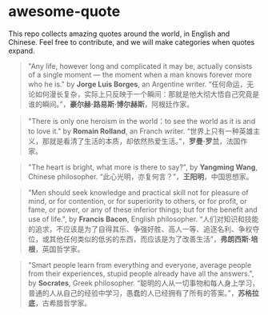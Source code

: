 # awesome-quote

This repo collects amazing quotes around the world, in English and Chinese.
Feel free to contribute, and we will make categories when quotes expand.

> "Any life, however long and complicated it may be, actually consists of a single moment — the moment when a man knows forever more who he is." by **Jorge Luis Borges**, an Argentine writer.
> “任何命运，无论如何漫长复杂，实际上只反映于一个瞬间：那就是他大彻大悟自己究竟是谁的瞬间。”，**豪尔赫·路易斯·博尔赫斯**，阿根廷作家。

> "There is only one heroism in the world：to see the world as it is and to love it." by **Romain Rolland**, an Franch writer.
> “世界上只有一种英雄主义，那就是看清了生活的本质，却依然热爱生活。”，**罗曼·罗兰**，法国作家。

> "The heart is bright, what more is there to say?", by **Yangming Wang**, Chinese philosopher.
> “此心光明，亦复何言？”，**王阳明**，中国思想家。

> "Men should seek knowledge and practical skill not for pleasure of mind, or for contention, or for superiority to others, or for profit, or fame, or power, or any of these inferior things; but for the benefit and use of life.", by **Francis Bacon**, English philosopher.
> “人们对知识和技能的追求，不应该是为了自得其乐、争强好胜、高人一等、追逐名利、争权夺位，或其他任何类似的低劣的东西，而应该是为了改善生活”，**弗朗西斯·培根**，英国哲学家。

> "Smart people learn from everything and everyone, average people from their experiences, stupid people already have all the answers.", by **Socrates**, Greek philosopher.
> “聪明的人从一切事物和每人身上学习，普通的人从自己的经验中学习，愚蠢的人已经拥有了所有的答案。”，**苏格拉底**，古希腊哲学家。